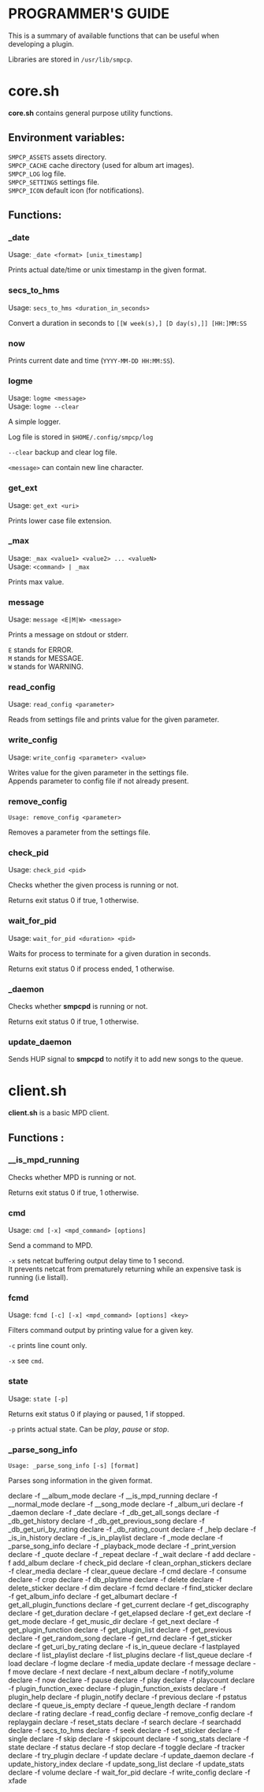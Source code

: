 # PROGRAMMER'S GUIDE

This is a summary of available functions that can be useful when developing a plugin.

Libraries are stored in `/usr/lib/smpcp`.

# core.sh

**core.sh** contains general purpose utility functions.

## Environment variables:

`SMPCP_ASSETS` assets directory.  
`SMPCP_CACHE` cache directory (used for album art images).  
`SMPCP_LOG` log file.  
`SMPCP_SETTINGS` settings file.  
`SMPCP_ICON` default icon (for notifications).

## Functions:

### _date

Usage: `_date <format> [unix_timestamp]`

Prints actual date/time or unix timestamp in the given format.

### secs_to_hms

Usage: `secs_to_hms <duration_in_seconds>`

Convert a duration in seconds to `[[W week(s),] [D day(s),]] [HH:]MM:SS`

### now

Prints current date and time (`YYYY-MM-DD HH:MM:SS`).

### logme

Usage: `logme <message>`  
Usage: `logme --clear`

A simple logger.

Log file is stored in `$HOME/.config/smpcp/log`

`--clear` backup and clear log file.

`<message>` can contain new line character.

### get_ext

Usage: `get_ext <uri>`

Prints lower case file extension.

### _max

Usage: `_max <value1> <value2> ... <valueN>`  
Usage: `<command> | _max`

Prints max value.

### message

Usage: `message <E|M|W> <message>`

Prints a message on stdout or stderr.

`E` stands for ERROR.  
`M` stands for MESSAGE.  
`W` stands for WARNING.

### read_config

Usage: `read_config <parameter>`

Reads from settings file and prints value for the given parameter.

### write_config

Usage: `write_config <parameter> <value>`

Writes value for the given parameter in the settings file.  
Appends parameter to config file if not already present.

### remove_config

`Usage: remove_config <parameter>`

Removes a parameter from the settings file.

### check_pid

Usage: `check_pid <pid>`

Checks whether the given process is running or not.

Returns exit status 0 if true, 1 otherwise.

### wait_for_pid

Usage: `wait_for_pid <duration> <pid>`

Waits for process to terminate for a given duration in seconds.

Returns exit status 0 if process ended, 1 otherwise.

### _daemon

Checks whether **smpcpd** is running or not.

Returns exit status 0 if true, 1 otherwise.

### update_daemon

Sends HUP signal to **smpcpd** to notify it to add new songs to the queue.

# client.sh

**client.sh** is a basic MPD client.

## Functions :

### __is_mpd_running

Checks whether MPD is running or not.

Returns exit status 0 if true, 1 otherwise.

### cmd

Usage: `cmd [-x] <mpd_command> [options]`

Send a command to MPD.

`-x` sets netcat buffering output delay time to 1 second.  
It prevents netcat from prematurely returning while an expensive task is running (i.e listall).

### fcmd

Usage: `fcmd [-c] [-x] <mpd_command> [options] <key>`

Filters command output by printing value for a given key.

`-c` prints line count only.

`-x` see `cmd`.

### state

Usage: `state [-p]`

Returns exit status 0 if playing or paused, 1 if stopped.

`-p` prints actual state. Can be *play*, *pause* or *stop*.

### _parse_song_info

`Usage: _parse_song_info [-s] [format]`

Parses song information in the given format.

declare -f __album_mode
declare -f __is_mpd_running
declare -f __normal_mode
declare -f __song_mode
declare -f _album_uri
declare -f _daemon
declare -f _date
declare -f _db_get_all_songs
declare -f _db_get_history
declare -f _db_get_previous_song
declare -f _db_get_uri_by_rating
declare -f _db_rating_count
declare -f _help
declare -f _is_in_history
declare -f _is_in_playlist
declare -f _mode
declare -f _parse_song_info
declare -f _playback_mode
declare -f _print_version
declare -f _quote
declare -f _repeat
declare -f _wait
declare -f add
declare -f add_album
declare -f check_pid
declare -f clean_orphan_stickers
declare -f clear_media
declare -f clear_queue
declare -f cmd
declare -f consume
declare -f crop
declare -f db_playtime
declare -f delete
declare -f delete_sticker
declare -f dim
declare -f fcmd
declare -f find_sticker
declare -f get_album_info
declare -f get_albumart
declare -f get_all_plugin_functions
declare -f get_current
declare -f get_discography
declare -f get_duration
declare -f get_elapsed
declare -f get_ext
declare -f get_mode
declare -f get_music_dir
declare -f get_next
declare -f get_plugin_function
declare -f get_plugin_list
declare -f get_previous
declare -f get_random_song
declare -f get_rnd
declare -f get_sticker
declare -f get_uri_by_rating
declare -f is_in_queue
declare -f lastplayed
declare -f list_playlist
declare -f list_plugins
declare -f list_queue
declare -f load
declare -f logme
declare -f media_update
declare -f message
declare -f move
declare -f next
declare -f next_album
declare -f notify_volume
declare -f now
declare -f pause
declare -f play
declare -f playcount
declare -f plugin_function_exec
declare -f plugin_function_exists
declare -f plugin_help
declare -f plugin_notify
declare -f previous
declare -f pstatus
declare -f queue_is_empty
declare -f queue_length
declare -f random
declare -f rating
declare -f read_config
declare -f remove_config
declare -f replaygain
declare -f reset_stats
declare -f search
declare -f searchadd
declare -f secs_to_hms
declare -f seek
declare -f set_sticker
declare -f single
declare -f skip
declare -f skipcount
declare -f song_stats
declare -f state
declare -f status
declare -f stop
declare -f toggle
declare -f tracker
declare -f try_plugin
declare -f update
declare -f update_daemon
declare -f update_history_index
declare -f update_song_list
declare -f update_stats
declare -f volume
declare -f wait_for_pid
declare -f write_config
declare -f xfade
